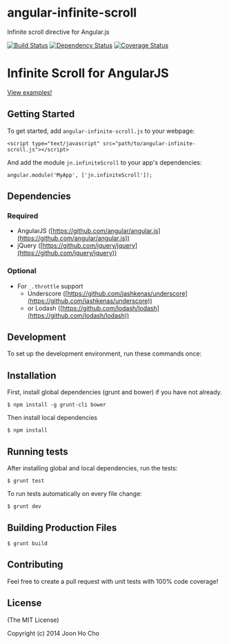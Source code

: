 angular-infinite-scroll
=======================
Infinite scroll directive for Angular.js

[![Build Status](https://travis-ci.org/joonho1101/angular-infinite-scroll.png)](https://travis-ci.org/joonho1101/angular-infinite-scroll)
[![Dependency Status](https://gemnasium.com/joonho1101/angular-infinite-scroll.png)](https://gemnasium.com/joonho1101/angular-infinite-scroll)
[![Coverage Status](https://coveralls.io/repos/joonho1101/angular-infinite-scroll/badge.png)](https://coveralls.io/r/joonho1101/angular-infinite-scroll)


# Infinite Scroll for AngularJS
[View examples!](http://htmlpreview.github.io/?https://github.com/joonho1101/angular-infinite-scroll/blob/master/examples/index.html)


## Getting Started

To get started, add `angular-infinite-scroll.js` to your webpage:

	<script type="text/javascript" src="path/to/angular-infinite-scroll.js"></script>

And add the module `jn.infiniteScroll` to your app's dependencies:


	angular.module('MyApp', ['jn.infiniteScroll']);


## Dependencies


### Required
* AngularJS ([https://github.com/angular/angular.js](https://github.com/angular/angular.js))
* jQuery ([https://github.com/jquery/jquery](https://github.com/jquery/jquery))


### Optional
* For `_.throttle` support
  * Underscore ([https://github.com/jashkenas/underscore](https://github.com/jashkenas/underscore))
  * or Lodash ([https://github.com/lodash/lodash](https://github.com/lodash/lodash))


## Development
To set up the development environment, run these commands once:


## Installation
First, install global dependencies (grunt and bower) if you have not already.

	$ npm install -g grunt-cli bower

Then install local dependencies

	$ npm install


## Running tests
After installing global and local dependencies, run the tests:

	$ grunt test

To run tests automatically on every file change:

	$ grunt dev


## Building Production Files

	$ grunt build


## Contributing

Feel free to create a pull request with unit tests with 100% code coverage!

## License

(The MIT License)

Copyright (c) 2014 Joon Ho Cho
